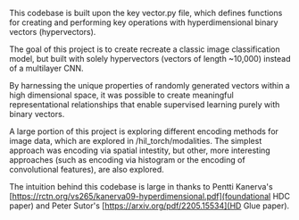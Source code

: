 This codebase is built upon the key vector.py file, which defines functions for creating and performing key operations with hyperdimensional binary vectors (hypervectors). 

The goal of this project is to create recreate a classic image classification model, but built with solely hypervectors (vectors of length ~10,000) instead of a multilayer CNN.

By harnessing the unique properties of randomly generated vectors within a high dimensional space, it was possible to create meaningful representational relationships that enable supervised learning purely with binary vectors. 

A large portion of this project is exploring different encoding methods for image data, which are explored in /hil_torch/modalities. The simplest approach was encoding via spatial intestity, but other, more interesting approaches (such as encoding via histogram or the encoding of convolutional features), are also explored.

The intuition behind this codebase is large in thanks to Pentti Kanerva's [https://rctn.org/vs265/kanerva09-hyperdimensional.pdf](foundational HDC paper) and Peter Sutor's [https://arxiv.org/pdf/2205.15534](HD Glue paper).

